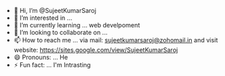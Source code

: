 - 👋 Hi, I’m @SujeetKumarSaroj
- 👀 I’m interested in ...
- 🌱 I’m currently learning ... web develpoment 
- 💞️ I’m looking to collaborate on ...
- 📫 How to reach me ... via mail: sujeetkumarsaroj@zohomail.in and visit website: https://sites.google.com/view/SujeetKumarSaroj
- 😄 Pronouns: ... He
- ⚡ Fun fact: ... I'm Intrasting 

<!---
SujeetKumarSaroj/SujeetKumarSaroj is a ✨ special ✨ repository because its `README.md` (this file) appears on your GitHub profile.
You can click the Preview link to take a look at your changes.
--->

